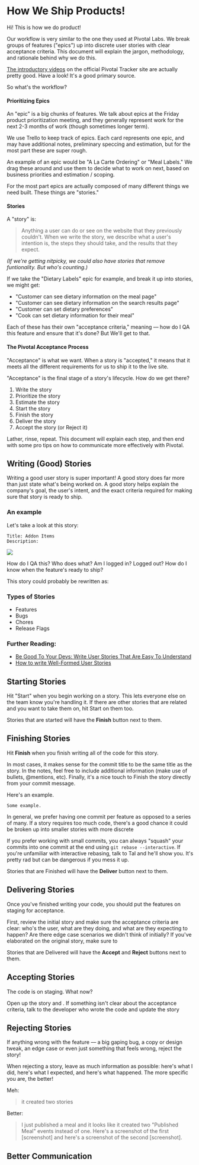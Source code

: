 # How We Ship Products!

Hi! This is how we do product!

Our workflow is very similar to the one they used at Pivotal Labs. We break groups of features ("epics") up into discrete user stories with clear acceptance criteria. This document will explain the jargon, methodology, and rationale behind why we do this.

[The introductory videos](https://www.pivotaltracker.com/help/gettingstarted) on the official Pivotal Tracker site are actually pretty good. Have a look! It's a good primary source.

So what's the workflow?

#### Prioritizing Epics

An "epic" is a big chunks of features. We talk about epics at the Friday product prioritization meeting, and they generally represent work for the next 2-3 months of work (though sometimes longer term).

We use Trello to keep track of epics. Each card represents one epic, and may have additional notes, preliminary speccing and estimation, but for the most part these are super rough.

An example of an epic would be "A La Carte Ordering" or "Meal Labels." We drag these around and use them to decide what to work on next, based on business priorities and estimation / scoping. 

For the most part epics are actually composed of many different things we need built. These things are "stories."


#### Stories

A "story" is:

> Anything a user can do or see on the website that they previously couldn't. When we write the story, we describe what a user's intention is, the steps they should take, and the results that they expect.

*(If we're getting nitpicky, we could also have stories that remove funtionality. But who's counting.)*

If we take the "Dietary Labels" epic for example, and break it up into stories, we might get:

- "Customer can see dietary information on the meal page"
- "Customer can see dietary information on the search results page"
- "Customer can set dietary preferences" 
- "Cook can set dietary information for their meal"

Each of these has their own "acceptance criteria," meaning –– how do I QA this feature and ensure that it's done? But We'll get to that.

#### The Pivotal Acceptance Process

"Acceptance" is what we want. When a story is "accepted," it means that it meets all the different requirements for us to ship it to the live site.

"Acceptance" is the final stage of a story's lifecycle. How do we get there?

1. Write the story
1. Prioritize the story
1. Estimate the story
1. Start the story
1. Finish the story
1. Deliver the story
1. Accept the story (or Reject it)

Lather, rinse, repeat. This document will explain each step, and then end with some pro tips on how to communicate more effectively with Pivotal.

## Writing (Good) Stories

Writing a good user story is super important! A good story does far more than just state what's being worked on. A good story helps explain the company's goal, the user's intent, and the exact criteria required for making sure that story is ready to ship.

### An example

Let's take a look at this story:

```
Title: Addon Items
Description: 
```

![](https://dl.dropboxusercontent.com/spa/gcrmzi51hzw4tnm/ohs5k393.png)

How do I QA this? Who does what? Am I logged in? Logged out? How do I know when the feature's ready to ship?

This story could probably be rewritten as:

### Types of Stories
- Features
- Bugs
- Chores
- Release Flags


### Further Reading:

- [Be Good To Your Devs: Write User Stories That Are Easy To Understand](http://pivotallabs.com/write-user-stories-that-are-easy-to-understand/)
- [How to write Well-Formed User Stories](http://pivotallabs.com/well-formed-stories/)


## Starting Stories

Hit "Start" when you begin working on a story. This lets everyone else on the team know you're handling it. If there are other stories that are related and you want to take them on, hit Start on them too.

Stories that are started will have the **Finish** button next to them.

## Finishing Stories

Hit **Finish** when you finish writing all of the code for this story.

In most cases, it makes sense for the commit title to be the same title as the story. In the notes, feel free to include additional information (make use of bullets, @mentions, etc). Finally, it's a nice touch to Finish the story directly from your commit message.

Here's an example.
```
Some example.
```

In general, we prefer having one commit per feature as opposed to a series of many. If a story requires too much code, there's a good chance it could be broken up into smaller stories with more discrete 

If you prefer working with small commits, you can always "squash" your commits into one commit at the end using `git rebase --interactive`. If you're unfamiliar with interactive rebasing, talk to Tal and he'll show you. It's pretty rad but can be dangerous if you mess it up.

Stories that are Finished will have the **Deliver** button next to them.

## Delivering Stories

Once you've finished writing your code, you should put the features on staging for acceptance.

First, review the initial story and make sure the acceptance criteria are clear: who's the user, what are they doing, and what are they expecting to happen? Are there edge case scenarios we didn't think of initially? If you've elaborated on the original story, make sure to 

Stories that are Delivered will have the **Accept** and **Reject** buttons next to them.

## Accepting Stories

The code is on staging. What now?

Open up the story and . If something isn't clear about the acceptance criteria, talk to the developer who wrote the code and update the story

## Rejecting Stories

If anything wrong with the feature –– a big gaping bug, a copy or design tweak, an edge case or even just something that feels wrong, reject the story!

When rejecting a story, leave as much information as possible: here's what I did, here's what I expected, and here's what happened. The more specific you are, the better!

Meh:
> it created two stories

Better:
> I just published a meal and it looks like it created two "Published Meal" events instead of one. Here's a screenshot of the first [screenshot] and here's a screenshot of the second [screenshot].

## Better Communication